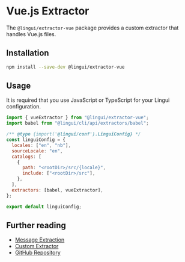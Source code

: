 # Vue.js Extractor

The `@lingui/extractor-vue` package provides a custom extractor that handles Vue.js files.

## Installation

```bash npm2yarn
npm install --save-dev @lingui/extractor-vue
```

## Usage

It is required that you use JavaScript or TypeScript for your Lingui configuration.

```js title="lingui.config.{js,ts}"
import { vueExtractor } from "@lingui/extractor-vue";
import babel from "@lingui/cli/api/extractors/babel";

/** @type {import('@lingui/conf').LinguiConfig} */
const linguiConfig = {
  locales: ["en", "nb"],
  sourceLocale: "en",
  catalogs: [
    {
      path: "<rootDir>/src/{locale}",
      include: ["<rootDir>/src"],
    },
  ],
  extractors: [babel, vueExtractor],
};

export default linguiConfig;
```

## Further reading

- [Message Extraction](../guides/message-extraction.md)
- [Custom Extractor](../guides/custom-extractor.md)
- [GitHub Repository](https://github.com/lingui/js-lingui/tree/main/packages/extractor-vue)
